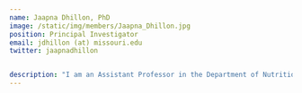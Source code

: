 ```yaml
---
name: Jaapna Dhillon, PhD
image: /static/img/members/Jaapna_Dhillon.jpg
position: Principal Investigator
email: jdhillon (at) missouri.edu
twitter: jaapnadhillon


description: "I am an Assistant Professor in the Department of Nutrition and Exercise Physiology at the University of Missouri-Columbia. I received my PhD in Nutrition Science with a focus in ingestive behavior from Purdue University, an MS degree in Nutrition Science with a focus in community nutrition and dietetics from Syracuse University and a BTech degree in Bioinformatics from JUIT in India. My current research examines 1) the effects of dietary and exercise interventions on cardiometabolic outcomes, gut microbiome, and multi-omics profiles, and 2) pre- and post-ingestive controls of food intake. My research also integrates large datasets generated from dietary interventions into developing computational models that can predict metabolic responses to diets."
---
```

